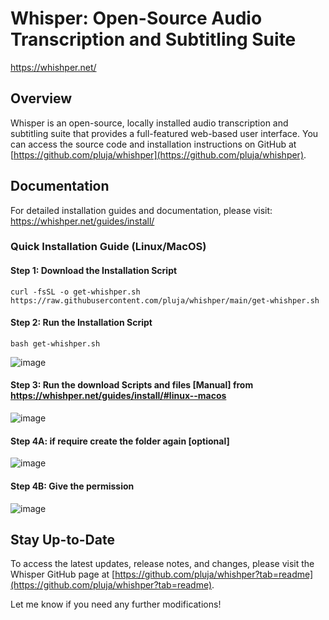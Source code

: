 **Whisper: Open-Source Audio Transcription and Subtitling Suite**
===============================================
https://whishper.net/

Overview
--------

Whisper is an open-source, locally installed audio transcription and subtitling suite that provides a full-featured web-based user interface. You can access the source code and installation instructions on GitHub at [https://github.com/pluja/whishper](https://github.com/pluja/whishper).

Documentation
------------

For detailed installation guides and documentation, please visit: <https://whishper.net/guides/install/>

### Quick Installation Guide (Linux/MacOS)

#### Step 1: Download the Installation Script
```
curl -fsSL -o get-whishper.sh https://raw.githubusercontent.com/pluja/whishper/main/get-whishper.sh
```

#### Step 2: Run the Installation Script
```
bash get-whishper.sh
```

![image](https://github.com/al-amin/ai-Artificial-Intelligence/assets/2225839/efdff430-fb3f-4232-ac22-659fa5f0896f)

#### Step 3: Run the download Scripts and files [Manual] from https://whishper.net/guides/install/#linux--macos
![image](https://github.com/al-amin/ai-Artificial-Intelligence/assets/2225839/622d8521-111c-4ed0-bb02-094109291740)

#### Step 4A: if require create the folder again [optional]
![image](https://github.com/al-amin/ai-Artificial-Intelligence/assets/2225839/1d007238-4a11-4dcf-81b2-4f9d23cc7431)

#### Step 4B: Give the permission  
![image](https://github.com/al-amin/ai-Artificial-Intelligence/assets/2225839/42c71b3d-6a73-4665-a5b9-c954ff43b203)


Stay Up-to-Date
---------------

To access the latest updates, release notes, and changes, please visit the Whisper GitHub page at [https://github.com/pluja/whishper?tab=readme](https://github.com/pluja/whishper?tab=readme).

Let me know if you need any further modifications!
